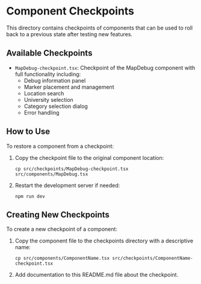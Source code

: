 # Component Checkpoints

This directory contains checkpoints of components that can be used to roll back to a previous state after testing new features.

## Available Checkpoints

- `MapDebug-checkpoint.tsx`: Checkpoint of the MapDebug component with full functionality including:
  - Debug information panel
  - Marker placement and management
  - Location search
  - University selection
  - Category selection dialog
  - Error handling

## How to Use

To restore a component from a checkpoint:

1. Copy the checkpoint file to the original component location:
   ```
   cp src/checkpoints/MapDebug-checkpoint.tsx src/components/MapDebug.tsx
   ```

2. Restart the development server if needed:
   ```
   npm run dev
   ```

## Creating New Checkpoints

To create a new checkpoint of a component:

1. Copy the component file to the checkpoints directory with a descriptive name:
   ```
   cp src/components/ComponentName.tsx src/checkpoints/ComponentName-checkpoint.tsx
   ```

2. Add documentation to this README.md file about the checkpoint.